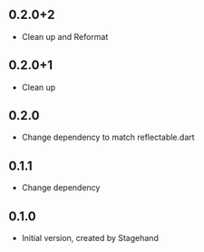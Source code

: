 ## 0.2.0+2
- Clean up and Reformat

## 0.2.0+1
- Clean up

## 0.2.0
- Change dependency to match reflectable.dart

## 0.1.1
- Change dependency

## 0.1.0
- Initial version, created by Stagehand
